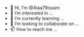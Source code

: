 - 👋 Hi, I’m @Alaa79issam
- 👀 I’m interested in ...
- 🌱 I’m currently learning ...
- 💞️ I’m looking to collaborate on ...
- 📫 How to reach me ...

<!---
Alaa79issam/Alaa79issam is a ✨ special ✨ repository because its `README.md` (this file) appears on your GitHub profile.
You can click the Preview link to take a look at your changes.
--->
